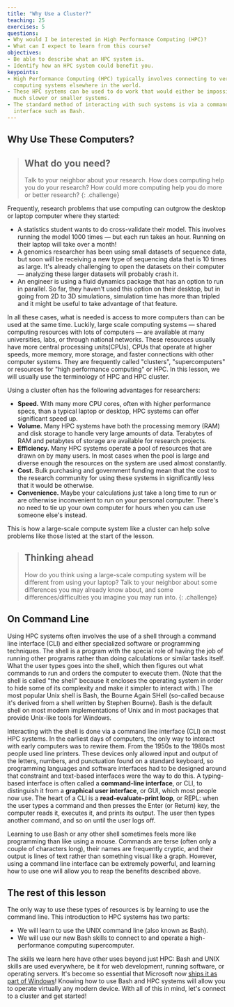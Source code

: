 ```yaml
---
title: "Why Use a Cluster?"
teaching: 25
exercises: 5
questions:
- Why would I be interested in High Performance Computing (HPC)?
- What can I expect to learn from this course?
objectives:
- Be able to describe what an HPC system is.
- Identify how an HPC system could benefit you.
keypoints:
- High Performance Computing (HPC) typically involves connecting to very large
  computing systems elsewhere in the world.
- These HPC systems can be used to do work that would either be impossible or
  much slower or smaller systems.
- The standard method of interacting with such systems is via a command line
  interface such as Bash.
---
```


## Why Use These Computers?

> ## What do you need?
>
> Talk to your neighbor about your research. How does computing help you do
> your research? How could more computing help you do more or better research?
{: .challenge}

Frequently, research problems that use computing can outgrow the desktop or
laptop computer where they started:

* A statistics student wants to do cross-validate their model. This involves
  running the model 1000 times &mdash; but each run takes an hour. Running on
  their laptop will take over a month!
* A genomics researcher has been using small datasets of sequence data, but
  soon will be receiving a new type of sequencing data that is 10 times as
  large. It's already challenging to open the datasets on their computer
  &mdash; analyzing these larger datasets will probably crash it.
* An engineer is using a fluid dynamics package that has an option to run in
  parallel. So far, they haven't used this option on their desktop, but in
  going from 2D to 3D simulations, simulation time has more than tripled and it
  might be useful to take advantage of that feature.

In all these cases, what is needed is access to more computers than can be used
at the same time. Luckily, large scale computing systems &mdash; shared
computing resources with lots of computers &mdash; are available at many
universities, labs, or through national networks. These resources usually have
more central processing units(CPUs), CPUs that operate at higher speeds, more
memory, more storage, and faster connections with other computer systems. They
are frequently called "clusters", "supercomputers" or resources for "high
performance computing" or HPC. In this lesson, we will usually use the
terminology of HPC and HPC cluster.

Using a cluster often has the following advantages for researchers:

* **Speed.** With many more CPU cores, often with higher performance specs,
  than a typical laptop or desktop, HPC systems can offer significant speed up.
* **Volume.** Many HPC systems have both the processing memory (RAM) and disk
  storage to handle very large amounts of data. Terabytes of RAM and petabytes
  of storage are available for research projects.
* **Efficiency.** Many HPC systems operate a pool of resources that are drawn
  on by many users. In most cases when the pool is large and diverse enough the
  resources on the system are used almost constantly.
* **Cost.** Bulk purchasing and government funding mean that the cost to the
  research community for using these systems in significantly less that it
  would be otherwise.
* **Convenience.** Maybe your calculations just take a long time to run or are
  otherwise inconvenient to run on your personal computer. There's no need to
  tie up your own computer for hours when you can use someone else's instead.

This is how a large-scale compute system like a cluster can help solve problems
like those listed at the start of the lesson.

> ## Thinking ahead
>
> How do you think using a large-scale computing system will be different from
> using your laptop? Talk to your neighbor about some differences you may
> already know about, and some differences/difficulties you imagine you may run
> into.
{: .challenge}

## On Command Line

Using HPC systems often involves the use of a shell through a command line
interface (CLI) and either specialized software or programming techniques. The
shell is a program with the special role of having the job of running other
programs rather than doing calculations or similar tasks itself. What the user
types goes into the shell, which then figures out what commands to run and
orders the computer to execute them. (Note that the shell is called "the shell"
because it encloses the operating system in order to hide some of its
complexity and make it simpler to interact with.) The most popular Unix shell
is Bash, the Bourne Again SHell (so-called because it's derived from a shell
written by Stephen Bourne). Bash is the default shell on most modern
implementations of Unix and in most packages that provide Unix-like tools for
Windows.

Interacting with the shell is done via a command line interface (CLI) on most
HPC systems. In the earliest days of computers, the only way to interact with
early computers was to rewire them. From the 1950s to the 1980s most people
used line printers. These devices only allowed input and output of the letters,
numbers, and punctuation found on a standard keyboard, so programming languages
and software interfaces had to be designed around that constraint and
text-based interfaces were the way to do this. A typing-based interface is
often called a **command-line interface**, or CLI, to distinguish it from a
**graphical user interface**, or GUI, which most people now use. The heart of a
CLI is a **read-evaluate-print loop**, or REPL: when the user types a command
and then presses the Enter (or Return) key, the computer reads it, executes it,
and prints its output. The user then types another command, and so on until the
user logs off.

Learning to use Bash or any other shell sometimes feels more like programming
than like using a mouse. Commands are terse (often only a couple of characters
long), their names are frequently cryptic, and their output is lines of text
rather than something visual like a graph. However, using a command line
interface can be extremely powerful, and learning how to use one will allow you
to reap the benefits described above.

## The rest of this lesson

The only way to use these types of resources is by learning to use the command
line. This introduction to HPC systems has two parts:

* We will learn to use the UNIX command line (also known as Bash).
* We will use our new Bash skills to connect to and operate a high-performance
  computing supercomputer.

The skills we learn here have other uses beyond just HPC: Bash and UNIX skills
are used everywhere, be it for web development, running software, or operating
servers. It's become so essential that Microsoft now [ships it as part of
Windows](https://www.microsoft.com/en-us/store/p/ubuntu/9nblggh4msv6)! Knowing
how to use Bash and HPC systems will allow you to operate virtually any modern
device. With all of this in mind, let's connect to a cluster and get started!
